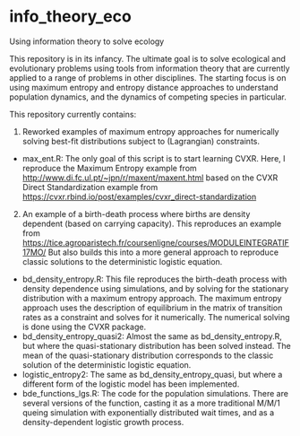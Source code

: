 # info_theory_eco
Using information theory to solve ecology

This repository is in its infancy. The ultimate goal is to solve ecological and evolutionary problems using tools from information theory that are currently applied to a range of problems in other disciplines. The starting focus is on using maximum entropy and entropy distance approaches to understand population dynamics, and the dynamics of competing species in particular. 

This repository currently contains:

1. Reworked examples of maximum entropy approaches for numerically solving best-fit distributions subject to (Lagrangian) constraints.
  
  *  max_ent.R: The only goal of this script is to start learning CVXR. Here, I reproduce the Maximum Entropy example from http://www.di.fc.ul.pt/~jpn/r/maxent/maxent.html based on the CVXR Direct Standardization example from https://cvxr.rbind.io/post/examples/cvxr_direct-standardization  
  
2. An example of a birth-death process where births are density dependent (based on carrying capacity). This reproduces an example from https://tice.agroparistech.fr/coursenligne/courses/MODULEINTEGRATIF17MO/
But also builds this into a more general approach to reproduce classic solutions to the deterministic logistic equation. 

  * bd_density_entropy.R: This file reproduces the birth-death process with density dependence using simulations, and by solving for the stationary distribution with a maximum entropy approach. The maximum entropy approach uses the description of equilibrium in the matrix of transition rates as a constraint and solves for it numerically. The numerical solving is done using the CVXR package. 
  * bd_density_entropy_quasi2: Almost the same as bd_density_entropy.R, but where the quasi-stationary distribution has been solved instead. The mean of the quasi-stationary distribution corresponds to the classic solution of the deterministic logistic equation. 
  * logistic_entropy2: The same as bd_density_entropy_quasi, but where a different form of the logistic model has been implemented. 
  * bde_functions_lgs.R: The code for the population simulations. There are several versions of the function, casting it  as a more traditional M/M/1 queing simulation with exponentially distributed wait times, and as a density-dependent logistic growth process. 
